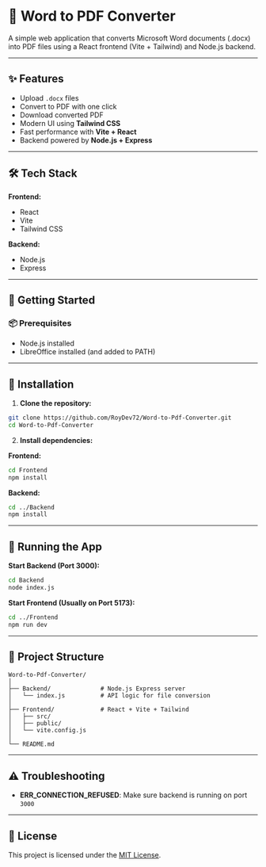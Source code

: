 
# 📄 Word to PDF Converter

A simple web application that converts Microsoft Word documents (.docx) into PDF files using a React frontend (Vite + Tailwind) and Node.js backend.

---

## ✨ Features
- Upload `.docx` files
- Convert to PDF with one click
- Download converted PDF
- Modern UI using **Tailwind CSS**
- Fast performance with **Vite + React**
- Backend powered by **Node.js + Express**

---

## 🛠️ Tech Stack

**Frontend:**
- React
- Vite
- Tailwind CSS

**Backend:**
- Node.js
- Express

---

## 🚀 Getting Started

### 📦 Prerequisites
- Node.js installed
- LibreOffice installed (and added to PATH)

---

## 🔧 Installation

1. **Clone the repository:**
```bash
git clone https://github.com/RoyDev72/Word-to-Pdf-Converter.git
cd Word-to-Pdf-Converter
```

2. **Install dependencies:**

**Frontend:**
```bash
cd Frontend
npm install
```

**Backend:**
```bash
cd ../Backend
npm install
```

---

## 🧪 Running the App

**Start Backend (Port 3000):**
```bash
cd Backend
node index.js
```

**Start Frontend (Usually on Port 5173):**
```bash
cd ../Frontend
npm run dev
```

---

## 📁 Project Structure

```
Word-to-Pdf-Converter/
│
├── Backend/              # Node.js Express server
│   └── index.js          # API logic for file conversion
│
├── Frontend/             # React + Vite + Tailwind
│   ├── src/
│   ├── public/
│   └── vite.config.js
│
└── README.md
```

---

## ⚠️ Troubleshooting

- **ERR_CONNECTION_REFUSED**: Make sure backend is running on port `3000`

---

## 📃 License

This project is licensed under the [MIT License](LICENSE).
